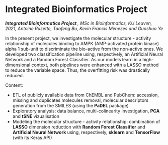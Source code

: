 # Integrated Bioinformatics Project
<i> <b> Integrated Bioinformatics Project </b>, MSc in Bioinformatics, KU Leuven, 2021, Antoine Ruzette, Taofeng Bu, Kevin Francis Menezes and Guoshuo Ye </i>

In the present project, we investigate the molecular structure - activity relationship of molecules binding to AMPK (AMP-activated protein kinase) alpha 1 sub-unit to discriminate the bio-active from the non-active ones. We developed two classification pipeline using, respectively, an Artificial Neural Network and a Random Forest Classifier. As our models learn in a high-dimensional context, both pipelines were enhanced with a LASSO method to reduce the variable space. Thus, the overfitting risk was drastically reduced.  


Content: 

- ETL of publicly available data from ChEMBL and PubChem: accession, missing and duplicates molecules removal, molecular descriptors generation from the SMILES (using the **PaDEL** package)
- Exploratory analysis: data balance, multi-colinearity investigation, **PCA** and **tSNE** vizualisation
- Modeling the molecular structure - activity relationship: combination of **LASSO** dimension reduction with **Random Forest Classifier** and **Artificial Neural Network** using, respectively, **sklearn** and **TensorFlow** (with its Keras API) 
